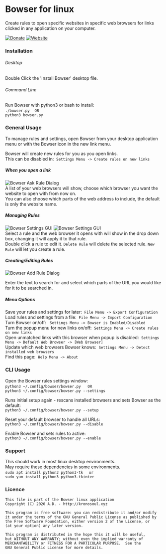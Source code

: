 # Bowser for linux

Create rules to open specific websites in specific web browsers for links clicked in any application on your computer.

[![Donate](https://img.shields.io/badge/Donate-PayPal-green.svg)](https://paypal.me/deltadevelopments)
[![Website](https://img.shields.io/badge/Bowser-Homepage-blue)](https://github.com/blipk/Bowser)


### Installation

###### Desktop
Double Click the 'Install Bowser' desktop file.

###### Command Line
Run Bowser with python3 or bash to install:<br/>
 ```./bowser.py``` &nbsp;&nbsp; ```OR```<br/>
 ```python3 bowser.py```  

### General Usage

To manage rules and settings, open Bowser from your desktop application menu or with the Bowser icon in the new link menu.<br/>

Bowser will create new rules for you as you open links.<br/>
This can be disabled in:&nbsp; ```Settings Menu -> Create rules on new links```<br/>

##### When you open a link

![Bowser Ask Rule Dialog](doc/BowserAskRuleGUI.png?raw=true "Screenshot of Bowser Add Rule Dialog")
<br/>
A list of your web browsers will show, choose which browser you want the website to open with from now on.<br>
You can also choose which parts of the web address to include, the default is only the website name.<br/>

##### Managing Rules

![Bowser Settings GUI](doc/BowserGUI.png?raw=true "Screenshot of Bowser Settings GUI")
![Bowser Settings GUI](doc/BowserGUI2.png?raw=true "Screenshot of Bowser Settings GUI")
<br/>
 Select a rule and the web browser it opens with will show in the drop down box, changing it will apply it to that rule.<br/>
 Double click a rule to edit it. ```Delete Rule``` will delete the selected rule. ```New Rule``` will let you create a rule.<br/>


##### Creating/Editing Rules

![Bowser Add Rule Dialog](doc/BowserAddRuleGUI.png?raw=true "Screenshot of Bowser Add Rule Dialog")
<br/>

Enter the text to search for and select which parts of the URL you would like for it to be searched in.

##### Menu Options
Save your rules and settings for later:&nbsp; ```File Menu -> Export Configuration```<br/>
Load rules and settings from a file:&nbsp; ```File Menu -> Import Configuration```<br/>
Turn Bowser on/off: &nbsp; ```Settings Menu -> Bowser is Enabled/Disabled```<br/>
Turn the popup menu for new links on/off:&nbsp; ```Settings Menu -> Create rules on new links```<br/>
Open unmatched links with this browser when popup is disabled:&nbsp; ```Settings Menu -> Default Web Browser -> [Web Browser]```<br/>
Update which web browsers Bowser knows:&nbsp; ```Settings Menu -> Detect installed web browsers```<br/>
Find this page:&nbsp; ```Help Menu -> About```<br/>

### CLI Usage 

Open the Bowser rules settings window:<br/>
 ```python3 ~/.config/bowser/bowser.py``` &emsp; ```OR```<br/>
 ```python3 ~/.config/bowser/bowser.py --settings```

Runs initial setup again - rescans installed browsers and sets Bowser as the default:<br/>
 ```python3 ~/.config/bowser/bowser.py --setup```

Reset your default browser to handle all URLs:<br/>
 ```python3 ~/.config/bowser/bowser.py --disable```

Enable Bowser and sets rules to active:<br/>
 ```python3 ~/.config/bowser/bowser.py --enable```

### Support

This should work in most linux desktop environments.<br/>
May require these dependencies in some environments.<br/>
```sudo apt install python3 python3-tk ``` &nbsp; ```or``` <br/>
```sudo yum install python3 python3-tkinter```

### Licence

```
This file is part of the Bowser linux application
Copyright (C) 2020 A.D. - http://kronosoul.xyz
```

```
This program is free software: you can redistribute it and/or modify
it under the terms of the GNU General Public License as published by
the Free Software Foundation, either version 2 of the License, or
(at your option) any later version.

This program is distributed in the hope this it will be useful,
but WITHOUT ANY WARRANTY; without even the implied warranty of
MERCHANTABILITY or FITNESS FOR A PARTICULAR PURPOSE.  See the
GNU General Public License for more details.
```
